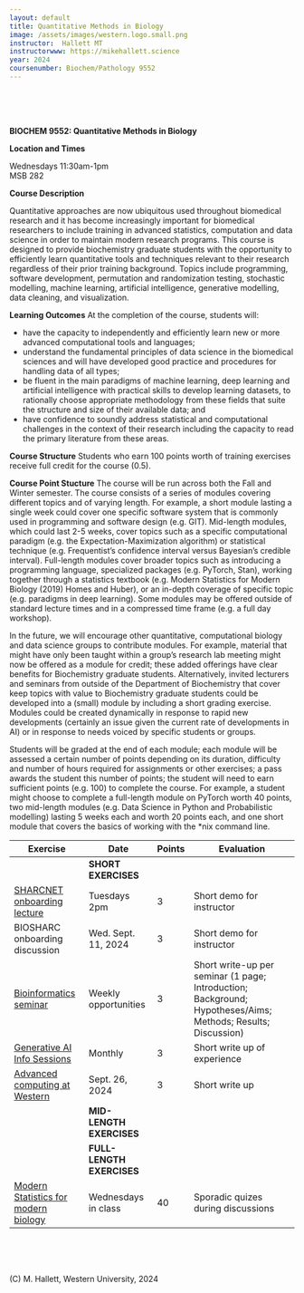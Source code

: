 ```yaml
---
layout: default
title: Quantitative Methods in Biology
image: /assets/images/western.logo.small.png
instructor:  Hallett MT
instructorwww: https://mikehallett.science
year: 2024
coursenumber: Biochem/Pathology 9552    
---
```


<br><br><br>

__BIOCHEM 9552: Quantitative Methods in Biology__<br>

__Location and Times__

Wednesdays 11:30am-1pm <br>
MSB 282 <br>


__Course Description__

Quantitative approaches are now ubiquitous used throughout biomedical research and it has become
increasingly important for biomedical researchers to include training in advanced statistics, computation
and data science in order to maintain modern research programs. This course is designed to provide
biochemistry graduate students with the opportunity to efficiently learn quantitative tools and techniques
relevant to their research regardless of their prior training background. Topics include programming,
software development, permutation and randomization testing, stochastic modelling, machine learning,
artificial intelligence, generative modelling, data cleaning, and visualization.


__Learning Outcomes__
At the completion of the course, students will:
- have the capacity to independently and efficiently learn new or more advanced computational
tools and languages;
- understand the fundamental principles of data science in the biomedical sciences and will have
developed good practice and procedures for handling data of all types;
- be fluent in the main paradigms of machine learning, deep learning and artificial intelligence with
practical skills to develop learning datasets, to rationally choose appropriate methodology from
these fields that suite the structure and size of their available data; and
- have confidence to soundly address statistical and computational challenges in the context of
their research including the capacity to read the primary literature from these areas.


__Course Structure__
Students who earn 100 points worth of training exercises receive full credit for the course (0.5). 

__Course Point Stucture__
The course will be run across both the Fall and Winter semester. The course consists of a series of modules covering different
topics and of varying length. For example, a short module lasting a single week could cover one specific
software system that is commonly used in programming and software design (e.g. GIT). Mid-length
modules, which could last 2-5 weeks, cover topics such as a specific computational paradigm (e.g. the
Expectation-Maximization algorithm) or statistical technique (e.g. Frequentist’s confidence interval versus
Bayesian’s credible interval). Full-length modules cover broader topics such as introducing a programming
language, specialized packages (e.g. PyTorch, Stan), working together through a statistics textbook (e.g.
Modern Statistics for Modern Biology (2019) Homes and Huber), or an in-depth coverage of specific topic
(e.g. paradigms in deep learning).
Some modules may be offered outside of standard lecture times and in a compressed time frame (e.g. a
full day workshop). 

In the future, we will encourage other quantitative, computational biology and data
science groups to contribute modules. For example, material that might have only been taught within a
group’s research lab meeting might now be offered as a module for credit; these added offerings have
clear benefits for Biochemistry graduate students. Alternatively, invited lecturers and seminars from
outside of the Department of Biochemistry that cover keep topics with value to Biochemistry graduate
students could be developed into a (small) module by including a short grading exercise. Modules could
be created dynamically in response to rapid new developments (certainly an issue given the current rate
of developments in AI) or in response to needs voiced by specific students or groups.

Students will be graded at the end of each module; each module will be assessed a certain number of
points depending on its duration, difficulty and number of hours required for assignments or other
exercises; a pass awards the student this number of points; the student will need to earn sufficient
points (e.g. 100) to complete the course.
For example, a student might choose to complete a full-length module on PyTorch worth 40 points, two
mid-length modules (e.g. Data Science in Python and Probabilistic modelling) lasting 5 weeks each and
worth 20 points each, and one short module that covers the basics of working with the *nix command
line.


| __Exercise__  | __Date__ | __Points__    | __Evaluation__ |
|----------|----------|----------|----------|
| | __SHORT EXERCISES__ | | |
| [SHARCNET onboarding lecture](https://training.sharcnet.ca/courses/course/view.php?id=34)    | Tuesdays 2pm     | 3     | Short demo for instructor |
| BIOSHARC onboarding discussion   | Wed. Sept. 11, 2024     | 3     | Short demo for instructor |
| [Bioinformatics seminar](https://www.events.westernu.ca/events/schulich-medicine-dentistry/2023-12/western-bioinformatics-Dec8.html) | Weekly opportunities | 3 | Short write-up per seminar (1 page; Introduction; Background; Hypotheses/Aims; Methods; Results; Discussion) | 
| [Generative AI Info Sessions](https://teaching.uwo.ca/programs/allprograms/genAI-cop.html) | Monthly | 3 | Short write up of experience |
| [Advanced computing at Western](https://www.events.westernu.ca/events/science/2024-9/2024-fall-workshop-on-1.html) | Sept. 26, 2024 | 3 | Short write up |
| | __MID-LENGTH EXERCISES__ || |
| | __FULL-LENGTH EXERCISES__ |||
| [Modern Statistics for modern biology](https://www.huber.embl.de/msmb/) | Wednesdays in class | 40 | Sporadic quizes during discussions |


<br><br><br>

(C) M. Hallett, Western University, 2024


